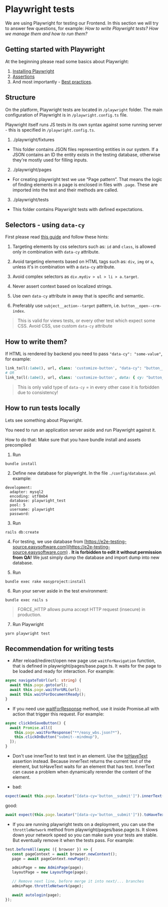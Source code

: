 # Playwright tests

We are using Playwright for testing our Frontend.
In this section we will try to answer few questions, for example:
*How to write Playwright tests? How we manage them and how to run them?*

## Getting started with Playwright
At the beginning please read some basics about Playwright:

1. [Installing Playwright](https://playwright.dev/docs/intro#installing-playwright)
2. [Assertions](https://playwright.dev/docs/test-assertions)
3. And most importantly - [Best practices](https://playwright.dev/docs/selectors#best-practices).

## Structure

On the platform, Playwright tests are located in `/playwright` folder. The main configuration of Playwright is in `/playwright.config.ts` file.

Playwright itself runs JS tests in its own syntax against some running server - this is specified in `/playwright.config.ts`.

1. ./playwright/fixtures

- This folder contains JSON files representing entities in our system. If a JSON contains an ID the entity exists in the testing database, otherwise they're mostly used for filling inputs.

2. ./playwright/pages

- For creating playwright test we use “Page pattern”. That means the logic of finding elements in a page is enclosed in files with `.page`. These are imported into the test and their methods are called.

3. ./playwright/tests

- This folder contains Playwright tests with defined expectations.

## Selectors - using `data-cy`

First please read [this guide](https://playwright.dev/docs/best-practices) and follow these hints:

1. Targeting elements by css selectors such as: `id` and `class`, is allowed only in combination with `data-cy` attribute.

2. Avoid targeting elements based on HTML tags such as: `div`, `img` or `a`, unless it's in combination with a `data-cy` attribute.

3. Avoid complex selectors as `div.mydiv > ul > li > a.target`.

4. Never assert context based on localized strings.

5. Use own `data-cy` attribute in away that is specific and semantic.

6. Preferably use `subject__action--target` pattern, i.e. `button__open--crm-index`.

<!-- theme: danger -->
>This is valid for views tests, or every other test which expect some CSS. Avoid CSS, use custom `data-cy` attribute

## How to write them?

If HTML is rendered by backend you need to pass `"data-cy": "some-value"`, for example:

```ruby
link_to(l(:label), url, class: 'customize-button', "data-cy": "button__customize_page")
# OR
link_to(l(:label), url, class: 'customize-button', data: { cy: "button__customize_page" })
```
<!-- theme: warning -->
>This is only valid type of `data-cy` = in every other case it is forbidden due to consistency!

## How to run tests locally

Lets see something about Playwright.

You need to run an application server aside and run Playwright against it.

How to do that:
Make sure that you have bundle install and assets precompiled
1. Run
```
bundle install
```

2. Define new database for playwright. In the file `./config/database.yml` 
example:
```
development:
  adapter: mysql2
  encoding: utf8mb4
  database: playwright_test
  pool: 5
  username: playwright
  password:
```

3. Run
```
rails db:create
```

4. For testing, we use database from [https://e2e-testing-source.easysoftware.com](https://e2e-testing-source.easysoftware.com) .
   **It is forbidden to edit it without permission from QA!** We just simply dump the database and import dump into new database.

5. Run
```
bundle exec rake easyproject:install
```

6. Run your server aside in the test environment:
```
bundle exec rails s
```

> FORCE_HTTP allows puma accept HTTP request (insecure) in production.

7. Run Playwright
```
yarn playwright test
```

## Recommendation for writing tests

- After reload/redirect/open new page use `waitForNavigation` function, that is defined in playwright/pages/base.page.ts. It waits for the page to be loaded and ready for interaction. For example:

```ts
async navigateToUrl(url: string) {
  await this.page.goto(url);
  await this.page.waitForURL(url);
  await this.waitForDocumentReady();
}
```

- If you need use [waitForResponse](https://playwright.dev/docs/api/class-page#page-wait-for-response)  method, use it inside Promise.all with action that trigger this request. For example:

```ts
async clickOnSaveButton() {
  await Promise.all([
    this.page.waitForResponse("**/easy_wbs.json?*"),
    this.clickOnButton("submit--mindmup"),
  ]);
}
```

- Don't use innerText to test text in an element. Use the [toHaveText](https://playwright.dev/docs/api/class-locatorassertions#locator-assertions-to-have-text) assertion instead. Because innerText returns the current text of the element, but toHaveText waits for an element that has text. InnerText can cause a problem when dynamically rerender the content of the element.

- bad:
```ts
expect(await this.page.locator("[data-cy='button__submit']").innerText()).toBe("Submit");
```

good:
```ts
await expect(this.page.locator("[data-cy='button__submit']")).toHaveText("Submit");
```

- If you are running playwright tests on a deployment, you can use the `throttleNetwork` method from playwright/pages/base.page.ts. It slows down your network speed so you can make sure your tests are stable. But eventually remove it when the tests pass. For example:

```ts
test.beforeAll(async ({ browser }) => {
   const pageContext = await browser.newContext();
   page = await pageContext.newPage();

   adminPage = new AdminPage(page);
   layoutPage = new LayoutPage(page);

   // Remove next line, before merge it into next/... branches
   adminPage.throttleNetwork(page);

   await autologin(page);
});
```
